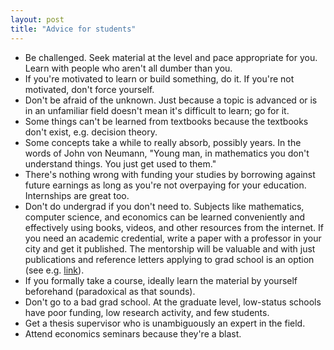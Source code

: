 ```yaml
---
layout: post
title: "Advice for students"
---
```


<script>
  // only run if we're on the post's dedicated page (hack)
  if (window.location.pathname.indexOf("20") > -1) {
    window.location.replace("https://github.com/amacfie/public_notes/wiki/Advice-for-students");
  }
</script>

* Be challenged. Seek material at the level and pace appropriate for you.
  Learn with people who aren't all dumber than you.
* If you're motivated to learn or build something, do it. If you're not
  motivated, don't force yourself.
* Don't be afraid of the unknown. Just because a topic is advanced or
  is in an unfamiliar field doesn't mean it's difficult to learn; go for it.
* Some things can't be learned from textbooks because the textbooks don't
  exist, e.g. decision theory.
* Some concepts take a while to really absorb, possibly years. In the words
  of John von Neumann,
  "Young man, in mathematics you don't understand things. You just get used to
  them."
* There's nothing wrong with funding your studies by borrowing against future
  earnings as long as you're not overpaying for your education. Internships
  are great too.
* Don't do undergrad if you don't need to. Subjects like mathematics, computer
  science, and economics can be learned conveniently and effectively
  using books, videos, and other resources from the internet.
  If you need an academic credential, write a paper with a professor in your
  city and get it published.
  The mentorship will be valuable and with just publications and reference
  letters applying to grad school is an option (see e.g.
  [link](https://en.wikipedia.org/w/index.php?title=Vladimir_Voevodsky&oldid=1078337374#Early_life_and_education)).
* If you formally take a course, ideally learn the material by yourself
  beforehand (paradoxical as that sounds).
* Don't go to a bad grad school. At the graduate level, low-status schools
  have poor funding, low research activity, and few students.
* Get a thesis supervisor who is unambiguously an expert in the field.
* Attend economics seminars because they're a blast.

<!--
* The world doesn't need more junk research, focus on quality rather than
  quantity.
* Sometimes in research it's more productive to explore without a particular
  target. Open problems can be daunting. Start with something tractable,
  even if it's pretty random. Once you've made progress, you might see how
  your approach can be extended.
-->
